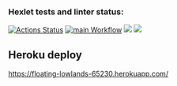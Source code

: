 ### Hexlet tests and linter status:
[![Actions Status](https://github.com/ddm14159/php-project-lvl4/workflows/hexlet-check/badge.svg)](https://github.com/ddm14159/php-project-lvl4/actions)
[![main Workflow](https://github.com/ddm14159/php-project-lvl4/actions/workflows/manual.yml/badge.svg?branch=main)](https://github.com/ddm14159/php-project-lvl4/actions/workflows/manual.yml)
<a href="https://codeclimate.com/github/ddm14159/php-project-lvl4/maintainability"><img src="https://api.codeclimate.com/v1/badges/ea2c5cd2ef0fd081d297/maintainability" /></a>
<a href="https://codeclimate.com/github/ddm14159/php-project-lvl4/test_coverage"><img src="https://api.codeclimate.com/v1/badges/ea2c5cd2ef0fd081d297/test_coverage" /></a>

## Heroku deploy
https://floating-lowlands-65230.herokuapp.com/
